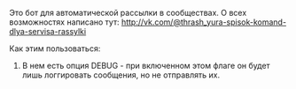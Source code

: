 Это бот для автоматической рассылки в сообществах.
О всех возможностях написано тут: http://vk.com/@thrash_yura-spisok-komand-dlya-servisa-rassylki

Как этим пользоваться:
1) В нем есть опция DEBUG - при включенном этом флаге он будет лишь логгировать сообщения, но не отправлять их.
